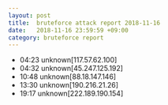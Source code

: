```yaml
---
layout: post
title:  bruteforce attack report 2018-11-16
date:   2018-11-16 23:59:59 +09:00
category: bruteforce report
---
```


* 04:23 unknown[117.57.62.100]
* 04:32 unknown[45.247.125.192]
* 10:48 unknown[88.18.147.146]
* 13:30 unknown[190.216.21.26]
* 19:17 unknown[222.189.190.154]
